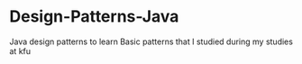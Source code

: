 # Design-Patterns-Java
Java design patterns to learn
Basic patterns that I studied during my studies at kfu

